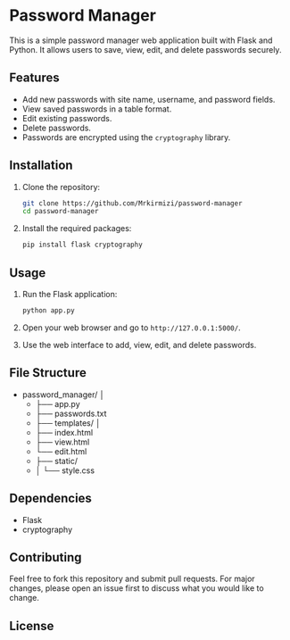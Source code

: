 # Password Manager

This is a simple password manager web application built with Flask and Python. It allows users to save, view, edit, and delete passwords securely.

## Features

- Add new passwords with site name, username, and password fields.
- View saved passwords in a table format.
- Edit existing passwords.
- Delete passwords.
- Passwords are encrypted using the `cryptography` library.

## Installation

1. Clone the repository:
    ```bash
    git clone https://github.com/Mrkirmizi/password-manager
    cd password-manager
    ```


2. Install the required packages:
    ```bash
    pip install flask cryptography
    ```

## Usage

1. Run the Flask application:
    ```bash
    python app.py
    ```

2. Open your web browser and go to `http://127.0.0.1:5000/`.

3. Use the web interface to add, view, edit, and delete passwords.

## File Structure

-   password_manager/ │ 
    -   ├── app.py 
    -   ├── passwords.txt 
    -   ├── templates/ │ 
    -    ├── index.html  
    -    ├── view.html  
    -    └── edit.html 
    -   ├── static/ 
    -   │ └── style.css


## Dependencies

- Flask
- cryptography

## Contributing

Feel free to fork this repository and submit pull requests. For major changes, please open an issue first to discuss what you would like to change.

## License

